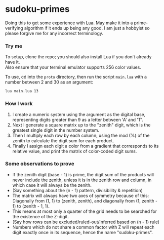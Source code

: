 # sudoku-primes
Doing this to get some experience with Lua. May make it into a prime-verifying algorithm if it ends up being any good.
I am just a hobbyist so please forgive me for any incorrect terminology. <br>

### Try me
To setup, clone the repo; you should also install Lua if you don't already have it.<br>
Also ensure that your terminal emulator supports 256 color values.<br>

To use, cd into the `proto` directory, then run the script `main.lua` 
with a number between 2 and 30 as an argument:<br>
``` 
lua main.lua 13 
```

### How I work
1. I create a numeric system using the argument as the digital base,
representing digits greater than 9 as a letter between 'A' and 'T'.<br>
2. Next I generate a square matrix up to the "zenith" digit,
which is the greatest single digit in the number system.<br>
3. Then I multiply each row by each column, using the mod (%) of the zenith 
to calculate the digit sum for each product.<br>
4. Finally I assign each digit a color from a gradient that corresponds
to its relative value, and print the matrix of color-coded digit sums.<br>

### Some observations to prove
- If the zenith digit (base - 1) is prime, the digit sum of the products
will never include the zenith, unless it is in the zenith row and column,
in which case it will always be the zenith.
- (Say something about the (n - 1) pattern, divisibility & repetition)
- The matrix will always have two axes of symmetry because of this:
Diagonally from (1, 1) to (zenith, zenith), and
diagonally from (1, zenith - 1) to (zenith - 1, 1).
- This means at most only a quarter of the grid needs to be searched
for the existence of the Z-digit.
- (Say how rows can be excluded/ruled-out/inferred based on (n - 1) rule)
- Numbers which do not share a common factor with Z will repeat
each digit exactly once in its sequence, hence the name "sudoku-primes".
